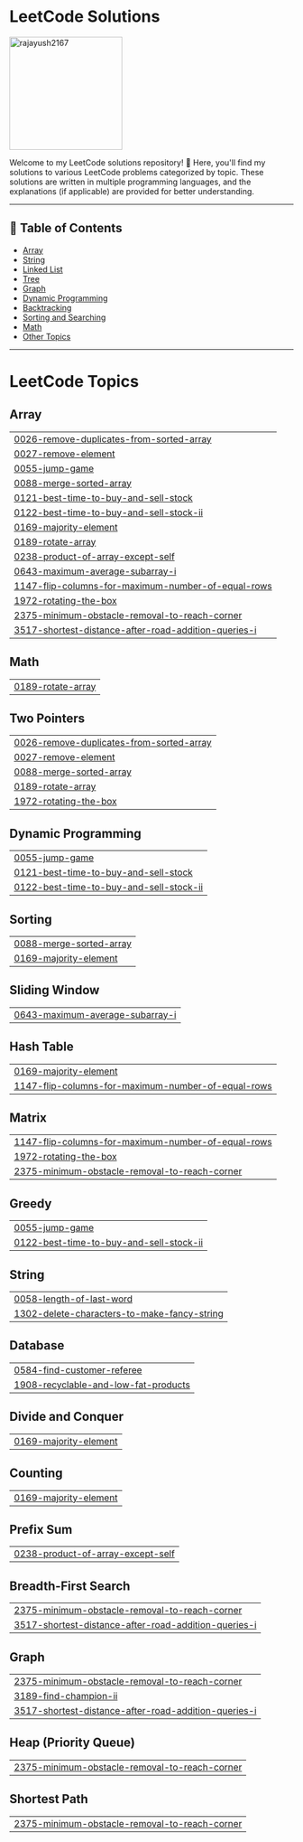 # LeetCode Solutions
<p><img align="center" src="https://images.app.goo.gl/Wteb4u1vMw1kpsm16" width="200" alt="rajayush2167" /></p>


Welcome to my LeetCode solutions repository! 🚀 Here, you'll find my solutions to various LeetCode problems categorized by topic. These solutions are written in multiple programming languages, and the explanations (if applicable) are provided for better understanding. 

---

## 📝 Table of Contents

- [Array](#array)
- [String](#string)
- [Linked List](#linked-list)
- [Tree](#tree)
- [Graph](#graph)
- [Dynamic Programming](#dynamic-programming)
- [Backtracking](#backtracking)
- [Sorting and Searching](#sorting-and-searching)
- [Math](#math)
- [Other Topics](#other-topics)

---

<!---LeetCode Topics Start-->




# LeetCode Topics
## Array
|  |
| ------- |
| [0026-remove-duplicates-from-sorted-array](https://github.com/Rajayush2167/Leetcode_Sol/tree/master/0026-remove-duplicates-from-sorted-array) |
| [0027-remove-element](https://github.com/Rajayush2167/Leetcode_Sol/tree/master/0027-remove-element) |
| [0055-jump-game](https://github.com/Rajayush2167/Leetcode_Sol/tree/master/0055-jump-game) |
| [0088-merge-sorted-array](https://github.com/Rajayush2167/Leetcode_Sol/tree/master/0088-merge-sorted-array) |
| [0121-best-time-to-buy-and-sell-stock](https://github.com/Rajayush2167/Leetcode_Sol/tree/master/0121-best-time-to-buy-and-sell-stock) |
| [0122-best-time-to-buy-and-sell-stock-ii](https://github.com/Rajayush2167/Leetcode_Sol/tree/master/0122-best-time-to-buy-and-sell-stock-ii) |
| [0169-majority-element](https://github.com/Rajayush2167/Leetcode_Sol/tree/master/0169-majority-element) |
| [0189-rotate-array](https://github.com/Rajayush2167/Leetcode_Sol/tree/master/0189-rotate-array) |
| [0238-product-of-array-except-self](https://github.com/Rajayush2167/Leetcode_Sol/tree/master/0238-product-of-array-except-self) |
| [0643-maximum-average-subarray-i](https://github.com/Rajayush2167/Leetcode_Sol/tree/master/0643-maximum-average-subarray-i) |
| [1147-flip-columns-for-maximum-number-of-equal-rows](https://github.com/Rajayush2167/Leetcode_Sol/tree/master/1147-flip-columns-for-maximum-number-of-equal-rows) |
| [1972-rotating-the-box](https://github.com/Rajayush2167/Leetcode_Sol/tree/master/1972-rotating-the-box) |
| [2375-minimum-obstacle-removal-to-reach-corner](https://github.com/Rajayush2167/Leetcode_Sol/tree/master/2375-minimum-obstacle-removal-to-reach-corner) |
| [3517-shortest-distance-after-road-addition-queries-i](https://github.com/Rajayush2167/Leetcode_Sol/tree/master/3517-shortest-distance-after-road-addition-queries-i) |
## Math
|  |
| ------- |
| [0189-rotate-array](https://github.com/Rajayush2167/Leetcode_Sol/tree/master/0189-rotate-array) |
## Two Pointers
|  |
| ------- |
| [0026-remove-duplicates-from-sorted-array](https://github.com/Rajayush2167/Leetcode_Sol/tree/master/0026-remove-duplicates-from-sorted-array) |
| [0027-remove-element](https://github.com/Rajayush2167/Leetcode_Sol/tree/master/0027-remove-element) |
| [0088-merge-sorted-array](https://github.com/Rajayush2167/Leetcode_Sol/tree/master/0088-merge-sorted-array) |
| [0189-rotate-array](https://github.com/Rajayush2167/Leetcode_Sol/tree/master/0189-rotate-array) |
| [1972-rotating-the-box](https://github.com/Rajayush2167/Leetcode_Sol/tree/master/1972-rotating-the-box) |
## Dynamic Programming
|  |
| ------- |
| [0055-jump-game](https://github.com/Rajayush2167/Leetcode_Sol/tree/master/0055-jump-game) |
| [0121-best-time-to-buy-and-sell-stock](https://github.com/Rajayush2167/Leetcode_Sol/tree/master/0121-best-time-to-buy-and-sell-stock) |
| [0122-best-time-to-buy-and-sell-stock-ii](https://github.com/Rajayush2167/Leetcode_Sol/tree/master/0122-best-time-to-buy-and-sell-stock-ii) |
## Sorting
|  |
| ------- |
| [0088-merge-sorted-array](https://github.com/Rajayush2167/Leetcode_Sol/tree/master/0088-merge-sorted-array) |
| [0169-majority-element](https://github.com/Rajayush2167/Leetcode_Sol/tree/master/0169-majority-element) |
## Sliding Window
|  |
| ------- |
| [0643-maximum-average-subarray-i](https://github.com/Rajayush2167/Leetcode_Sol/tree/master/0643-maximum-average-subarray-i) |
## Hash Table
|  |
| ------- |
| [0169-majority-element](https://github.com/Rajayush2167/Leetcode_Sol/tree/master/0169-majority-element) |
| [1147-flip-columns-for-maximum-number-of-equal-rows](https://github.com/Rajayush2167/Leetcode_Sol/tree/master/1147-flip-columns-for-maximum-number-of-equal-rows) |
## Matrix
|  |
| ------- |
| [1147-flip-columns-for-maximum-number-of-equal-rows](https://github.com/Rajayush2167/Leetcode_Sol/tree/master/1147-flip-columns-for-maximum-number-of-equal-rows) |
| [1972-rotating-the-box](https://github.com/Rajayush2167/Leetcode_Sol/tree/master/1972-rotating-the-box) |
| [2375-minimum-obstacle-removal-to-reach-corner](https://github.com/Rajayush2167/Leetcode_Sol/tree/master/2375-minimum-obstacle-removal-to-reach-corner) |
## Greedy
|  |
| ------- |
| [0055-jump-game](https://github.com/Rajayush2167/Leetcode_Sol/tree/master/0055-jump-game) |
| [0122-best-time-to-buy-and-sell-stock-ii](https://github.com/Rajayush2167/Leetcode_Sol/tree/master/0122-best-time-to-buy-and-sell-stock-ii) |
## String
|  |
| ------- |
| [0058-length-of-last-word](https://github.com/Rajayush2167/Leetcode_Sol/tree/master/0058-length-of-last-word) |
| [1302-delete-characters-to-make-fancy-string](https://github.com/Rajayush2167/Leetcode_Sol/tree/master/1302-delete-characters-to-make-fancy-string) |
## Database
|  |
| ------- |
| [0584-find-customer-referee](https://github.com/Rajayush2167/Leetcode_Sol/tree/master/0584-find-customer-referee) |
| [1908-recyclable-and-low-fat-products](https://github.com/Rajayush2167/Leetcode_Sol/tree/master/1908-recyclable-and-low-fat-products) |
## Divide and Conquer
|  |
| ------- |
| [0169-majority-element](https://github.com/Rajayush2167/Leetcode_Sol/tree/master/0169-majority-element) |
## Counting
|  |
| ------- |
| [0169-majority-element](https://github.com/Rajayush2167/Leetcode_Sol/tree/master/0169-majority-element) |
## Prefix Sum
|  |
| ------- |
| [0238-product-of-array-except-self](https://github.com/Rajayush2167/Leetcode_Sol/tree/master/0238-product-of-array-except-self) |
## Breadth-First Search
|  |
| ------- |
| [2375-minimum-obstacle-removal-to-reach-corner](https://github.com/Rajayush2167/Leetcode_Sol/tree/master/2375-minimum-obstacle-removal-to-reach-corner) |
| [3517-shortest-distance-after-road-addition-queries-i](https://github.com/Rajayush2167/Leetcode_Sol/tree/master/3517-shortest-distance-after-road-addition-queries-i) |
## Graph
|  |
| ------- |
| [2375-minimum-obstacle-removal-to-reach-corner](https://github.com/Rajayush2167/Leetcode_Sol/tree/master/2375-minimum-obstacle-removal-to-reach-corner) |
| [3189-find-champion-ii](https://github.com/Rajayush2167/Leetcode_Sol/tree/master/3189-find-champion-ii) |
| [3517-shortest-distance-after-road-addition-queries-i](https://github.com/Rajayush2167/Leetcode_Sol/tree/master/3517-shortest-distance-after-road-addition-queries-i) |
## Heap (Priority Queue)
|  |
| ------- |
| [2375-minimum-obstacle-removal-to-reach-corner](https://github.com/Rajayush2167/Leetcode_Sol/tree/master/2375-minimum-obstacle-removal-to-reach-corner) |
## Shortest Path
|  |
| ------- |
| [2375-minimum-obstacle-removal-to-reach-corner](https://github.com/Rajayush2167/Leetcode_Sol/tree/master/2375-minimum-obstacle-removal-to-reach-corner) |
<!---LeetCode Topics End-->
